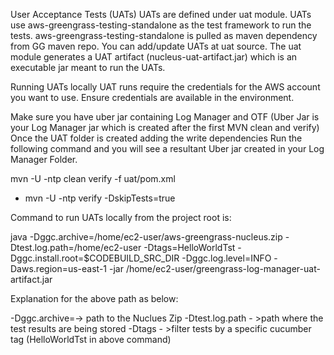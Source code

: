 User Acceptance Tests (UATs)
UATs are defined under uat module. 
UATs use aws-greengrass-testing-standalone as the test framework to run the tests.
aws-greengrass-testing-standalone is pulled as maven dependency from GG maven repo. 
You can add/update UATs at uat source. 
The uat module generates a UAT artifact (nucleus-uat-artifact.jar) which is an executable jar meant to run the UATs.

Running UATs locally
UAT runs require the credentials for the AWS account you want to use. 
Ensure credentials are available in the environment. 

Make sure you have uber jar containing Log Manager and OTF
(Uber Jar is your Log Manager jar which is created after the first MVN clean and verify)
Once the UAT folder is created adding the write dependencies Run the following command
and you will see a resultant Uber jar created in your Log Manager Folder.

  mvn -U -ntp clean verify -f uat/pom.xml
- mvn -U -ntp verify -DskipTests=true

Command to run UATs locally from the project root is:

java -Dggc.archive=/home/ec2-user/aws-greengrass-nucleus.zip 
-Dtest.log.path=/home/ec2-user
-Dtags=HelloWorldTst -Dggc.install.root=$CODEBUILD_SRC_DIR 
-Dggc.log.level=INFO -Daws.region=us-east-1
-jar /home/ec2-user/greengrass-log-manager-uat-artifact.jar

Explanation for the above path as below:

-Dggc.archive=-> path to the Nuclues Zip
-Dtest.log.path - >path where the test results are being stored
-Dtags - >filter tests by a specific cucumber tag (HelloWorldTst in above command)